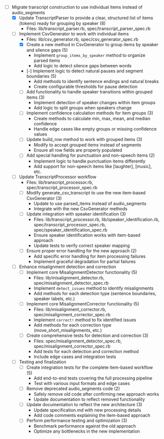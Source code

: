 - [ ] Migrate transcript construction to use individual items instead of audio_segments
  - [x] Update TranscriptParser to provide a clear, structured list of items (tokens) ready for grouping by speaker (8)
    - Files: lib/transcript_parser.rb, spec/transcript_parser_spec.rb
  - [ ] Implement CsvGenerator to work with individual items
    - Files: lib/csv_generator.rb, spec/csv_generator_spec.rb
    - [x] Create a new method in CsvGenerator to group items by speaker and silence gaps (5)
      - Implement `group_items_by_speaker` method to organize parsed items
      - Add logic to detect silence gaps between words
    - [-] Implement logic to detect natural pauses and segment boundaries (5)
      - Add methods to identify sentence endings and natural breaks
      - Create configurable thresholds for pause detection
    - [ ] Add functionality to handle speaker transitions within grouped items (3)
      - Implement detection of speaker changes within item groups
      - Add logic to split groups when speakers change
    - [ ] Implement confidence calculation methods for item groups (3)
      - Create methods to calculate min, max, mean, and median confidence
      - Handle edge cases like empty groups or missing confidence values
    - [ ] Update build_row method to work with grouped items (3)
      - Modify to accept grouped items instead of segments
      - Ensure all row fields are properly populated
    - [ ] Add special handling for punctuation and non-speech items (2)
      - Implement logic to handle punctuation items differently
      - Add support for non-speech items like [laughter], [music], etc.
  - [ ] Update TranscriptProcessor workflow
    - Files: lib/transcript_processor.rb, spec/transcript_processor_spec.rb
    - [ ] Modify generate_csv_transcript to use the new item-based CsvGenerator (3)
      - Update to use parsed_items instead of audio_segments
      - Integrate with the new CsvGenerator methods
    - [ ] Update integration with speaker identification (3)
      - Files: lib/transcript_processor.rb, lib/speaker_identification.rb, spec/transcript_processor_spec.rb, spec/speaker_identification_spec.rb
      - Ensure speaker identification works with item-based approach
      - Update tests to verify correct speaker mapping
    - [ ] Ensure proper error handling for the new approach (2)
      - Add specific error handling for item processing failures
      - Implement graceful degradation for partial failures
  - [ ] Enhance misalignment detection and correction
    - [ ] Implement core MisalignmentDetector functionality (5)
      - Files: lib/misalignment_detector.rb, spec/misalignment_detector_spec.rb
      - Implement `detect_issues` method to identify misalignments
      - Add methods for each detection type (sentence boundaries, speaker labels, etc.)
    - [ ] Implement core MisalignmentCorrector functionality (5)
      - Files: lib/misalignment_corrector.rb, spec/misalignment_corrector_spec.rb
      - Implement `correct!` method to fix identified issues
      - Add methods for each correction type (move_short_misalignments, etc.)
    - [ ] Create comprehensive tests for detection and correction (3)
      - Files: spec/misalignment_detector_spec.rb, spec/misalignment_corrector_spec.rb
      - Add tests for each detection and correction method
      - Include edge cases and integration tests
  - [ ] Testing and finalization
    - [ ] Create integration tests for the complete item-based workflow (5)
      - Add end-to-end tests covering the full processing pipeline
      - Test with various input formats and edge cases
    - [ ] Remove deprecated audio_segments code (2)
      - Safely remove old code after confirming new approach works
      - Update documentation to reflect removed functionality
    - [ ] Update documentation to reflect the new architecture (3)
      - Update specification.md with new processing details
      - Add code comments explaining the item-based approach
    - [ ] Perform performance testing and optimization (3)
      - Benchmark performance against the old approach
      - Optimize any bottlenecks in the new implementation
